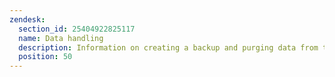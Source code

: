 ```yaml
---
zendesk:
  section_id: 25404922825117
  name: Data handling
  description: Information on creating a backup and purging data from the device.
  position: 50
---
```

